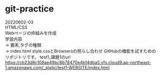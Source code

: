 # git-practice

20220602-03<br>
HTML/CSS <br>
Webページの枠組みを作成<br>
学習内容<br>
→ 要素,タグの種類<br>
→ index.html style.cssとBrowsersの照らし合わせ
GitHubの機能を試すためのリポジトリです。
test1_課題1のurl
https://cb23d8c109ae49bc8b78470e4b14dba5.vfs.cloud9.ap-northeast-1.amazonaws.com/_static/test1-WEBSITE/index.html
